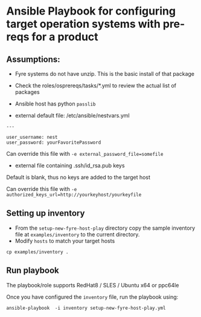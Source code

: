 # Ansible Playbook for configuring target operation systems with pre-reqs for a product

## Assumptions:

- Fyre systems do not have unzip. This is the basic install of that package
- Check the roles/osprereqs/tasks/*.yml to review the actual list of packages
- Ansible host has python `passlib`

- external default file: /etc/ansible/nestvars.yml
```
---

user_username: nest
user_password: yourFavoritePassword
```
Can override this file with `-e external_password_file=somefile`

- external file containing .ssh/id_rsa.pub keys

Default is blank, thus no keys are added to the target host

Can override this file with `-e authorized_keys_url=http://yourkeyhost/yourkeyfile`

## Setting up inventory

- From the `setup-new-fyre-host-play` directory copy the sample inventory file at `examples/inventory` to the  current directory.
- Modify `hosts` to match your target hosts

```
cp examples/inventory .
```

## Run playbook

The playbook/role supports  RedHat8 / SLES / Ubuntu x64 or ppc64le


Once you have configured the `inventory` file, run the playbook using:

```
ansible-playbook  -i inventory setup-new-fyre-host-play.yml

```

